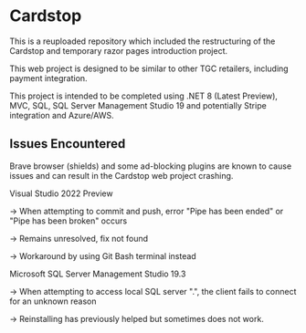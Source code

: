 # Cardstop
This is a reuploaded repository which included the restructuring of the Cardstop
and temporary razor pages introduction project.

This web project is designed to be similar to other TGC retailers, including
payment integration. 

This project is intended to be completed using .NET 8 (Latest Preview),
MVC, SQL, SQL Server Management Studio 19 and potentially Stripe integration and
Azure/AWS.

## Issues Encountered

Brave browser (shields) and some ad-blocking plugins are known to cause
issues and can result in the Cardstop web project crashing.

Visual Studio 2022 Preview

-> When attempting to commit and push, error "Pipe has been ended" or "Pipe has been broken" occurs

-> Remains unresolved, fix not found

-> Workaround by using Git Bash terminal instead

Microsoft SQL Server Management Studio 19.3

-> When attempting to access local SQL server ".", the client fails to connect for an unknown reason

-> Reinstalling has previously helped but sometimes does not work.
